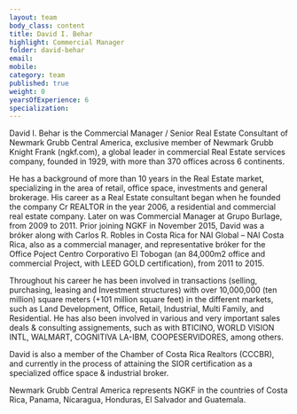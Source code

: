 ```yaml
---
layout: team
body_class: content
title: David I. Behar
highlight: Commercial Manager
folder: david-behar
email:
mobile:
category: team
published: true
weight: 0
yearsOfExperience: 6
specialization:
---
```

David I. Behar is the Commercial Manager / Senior Real Estate Consultant of Newmark Grubb Central America, exclusive member of Newmark Grubb Knight Frank (ngkf.com), a global leader in commercial Real Estate services company, founded in 1929, with more than 370 offices across 6 continents.

He has a background of more than 10 years in the Real Estate market, specializing in the area of retail, office space, investments and general brokerage. His career as a Real Estate consultant began when he founded the company Cr REALTOR in the year 2006, a residential and commercial real estate company. Later on was Commercial Manager at Grupo Burlage, from 2009 to 2011. Prior joining NGKF in November 2015, David was a bróker along with Carlos R. Robles in Costa Rica for NAI Global – NAI Costa Rica, also as a commercial manager, and representative bróker for the Office Poject Centro Corporativo El Tobogan (an 84,000m2 office and commercial Project, with LEED GOLD certification), from 2011 to 2015.

Throughout his career he has been involved in transactions (selling, purchasing, leasing and Investment structures) with over 10,000,000 (ten million) square meters (+101 million square feet) in the different markets, such as Land Development, Office, Retail, Industrial, Multi Family, and Residential. He has also been involved in various and very important sales deals & consulting assignements, such as with BTICINO, WORLD VISION INTL, WALMART, COGNITIVA LA-IBM, COOPESERVIDORES, among others.

David is also a member of the Chamber of Costa Rica Realtors (CCCBR), and currently in the process of attaining the SIOR certification as a specialized office space & industrial broker.

Newmark Grubb Central America represents NGKF in the countries of Costa Rica, Panama, Nicaragua, Honduras, El Salvador and Guatemala.
